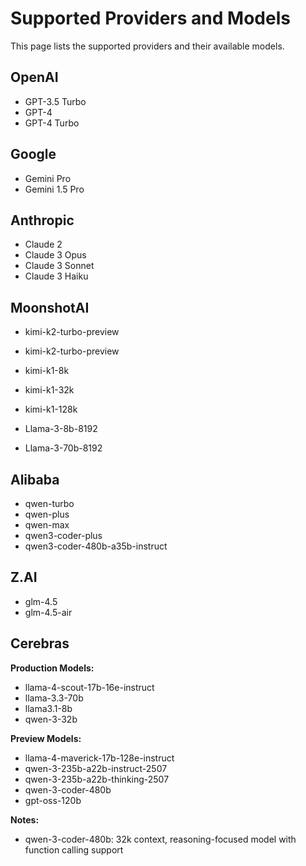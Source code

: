 # Supported Providers and Models

This page lists the supported providers and their available models.

## OpenAI

- GPT-3.5 Turbo
- GPT-4
- GPT-4 Turbo

## Google

- Gemini Pro
- Gemini 1.5 Pro

## Anthropic

- Claude 2
- Claude 3 Opus
- Claude 3 Sonnet
- Claude 3 Haiku

## MoonshotAI

- kimi-k2-turbo-preview
- kimi-k2-turbo-preview
- kimi-k1-8k
- kimi-k1-32k
- kimi-k1-128k

- Llama-3-8b-8192
- Llama-3-70b-8192

## Alibaba

- qwen-turbo
- qwen-plus
- qwen-max
- qwen3-coder-plus
- qwen3-coder-480b-a35b-instruct

## Z.AI

- glm-4.5
- glm-4.5-air

## Cerebras

**Production Models:**
- llama-4-scout-17b-16e-instruct
- llama-3.3-70b
- llama3.1-8b
- qwen-3-32b

**Preview Models:**
- llama-4-maverick-17b-128e-instruct
- qwen-3-235b-a22b-instruct-2507
- qwen-3-235b-a22b-thinking-2507
- qwen-3-coder-480b
- gpt-oss-120b

**Notes:**
- qwen-3-coder-480b: 32k context, reasoning-focused model with function calling support

<!-- Removed links to model_info.py files for all providers to avoid broken references. -->
